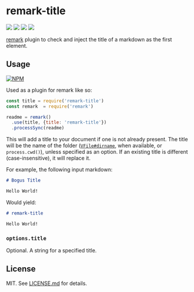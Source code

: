 # remark-title

![](http://img.shields.io/badge/stability-stable-orange.svg?style=flat)
![](http://img.shields.io/npm/v/remark-title.svg?style=flat)
![](http://img.shields.io/npm/dm/remark-title.svg?style=flat)
![](http://img.shields.io/npm/l/remark-title.svg?style=flat)

[remark](https://github.com/wooorm/remark) plugin to check and inject the title
of a markdown as the first element.

## Usage

[![NPM](https://nodei.co/npm/remark-title.png)](https://nodei.co/npm/remark-title/)

Used as a plugin for remark like so:

```javascript
const title = require('remark-title')
const remark  = require('remark')

readme = remark()
  .use(title, {title: 'remark-title'})
  .processSync(readme)
```

This will add a title to your document if one is not already present.
The title will be the name of the folder ([`VFile#dirname`](https://github.com/vfile/vfile#vfiledirname),
when available, or `process.cwd()`), unless specified as an option.
If an existing title is different (case-insensitive), it will replace it.

For example, the following input markdown:

```markdown
# Bogus Title

Hello World!
```

Would yield:

```markdown
# remark-title

Hello World!
```

### `options.title`

Optional. A string for a specified title.

## License

MIT. See [LICENSE.md](http://github.com/RichardLitt/remark-title/blob/master/LICENSE.md) for details.
